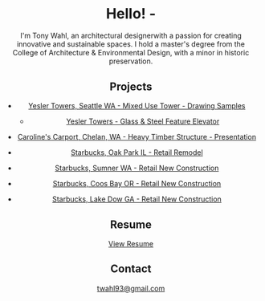 <center><section id="slideshow">
  <h2>     </h2>
  <div class="slideshow-container" style="max-width:100%; overflow:hidden; margin:auto;">
    <div class="slides">
      <img src="YT_PHOTO 1.jpg" style="height:600px; width:auto; object-fit:cover;">
      <div class="text">Yesler Towers - Seattle, WA</div>
      <a class="prev" onclick="plusSlides(-1)">&#10094;</a>
      <a class="next" onclick="plusSlides(1)">&#10095;</a>
    </div>
    <div class="slides">
     <img src="YT_PHOTO 2.jpg" style="height:600px; width:auto; object-fit:cover;">
      <div class="text">Yesler Towers - Seattle, WA</div>
      <a class="prev" onclick="plusSlides(-1)">&#10094;</a>
      <a class="next" onclick="plusSlides(1)">&#10095;</a>
    </div>
    <div class="slides">
     <img src="YT_PHOTO 3.jpg" style="height:600px; width:auto; object-fit:cover;">
      <div class="text">Yesler Towers - Seattle, WA</div>
      <a class="prev" onclick="plusSlides(-1)">&#10094;</a>
      <a class="next" onclick="plusSlides(1)">&#10095;</a>
    </div>
   <div class="slides">
     <img src="YT_PHOTO 4.jpg" style="height:600px; width:auto; object-fit:cover;">
      <div class="text">Yesler Towers - Seattle, WA</div>
      <a class="prev" onclick="plusSlides(-1)">&#10094;</a>
      <a class="next" onclick="plusSlides(1)">&#10095;</a>
    </div>
   <div class="slides">
     <img src="YT_PHOTO 5.jpg" style="height:600px; width:auto; object-fit:cover;">
      <div class="text">Yesler Towers - Seattle, WA</div>
      <a class="prev" onclick="plusSlides(-1)">&#10094;</a>
      <a class="next" onclick="plusSlides(1)">&#10095;</a>
    </div>
   <div class="slides">
     <img src="YT_PHOTO 8.jpg" style="height:600px; width:auto; object-fit:cover;">
      <div class="text">Yesler Towers - Seattle, WA</div>
      <a class="prev" onclick="plusSlides(-1)">&#10094;</a>
      <a class="next" onclick="plusSlides(1)">&#10095;</a>
    </div>
   <div class="slides">
     <img src="YT_PHOTO 9.jpg" style="height:600px; width:auto; object-fit:cover;">
      <div class="text">Yesler Towers - Seattle, WA</div>
      <a class="prev" onclick="plusSlides(-1)">&#10094;</a>
      <a class="next" onclick="plusSlides(1)">&#10095;</a>
    </div>
   <div class="slides">
     <img src="YT_PHOTO 10.jpg" style="height:600px; width:auto; object-fit:cover;">
      <div class="text">Yesler Towers - Seattle, WA</div>
      <a class="prev" onclick="plusSlides(-1)">&#10094;</a>
      <a class="next" onclick="plusSlides(1)">&#10095;</a>
    </div>
      <div class="slides">
     <img src="Yesler Crane Move-7405543.jpg" style="height:600px; width:auto; object-fit:cover;">
      <div class="text">Yesler Towers - Seattle, WA</div>
      <a class="prev" onclick="plusSlides(-1)">&#10094;</a>
      <a class="next" onclick="plusSlides(1)">&#10095;</a>
    </div>
   <div class="slides">
     <img src="YT_PHOTO 11.jpg" style="height:600px; width:auto; object-fit:cover;">
      <div class="text">Yesler Towers - Seattle, WA</div>
      <a class="prev" onclick="plusSlides(-1)">&#10094;</a>
      <a class="next" onclick="plusSlides(1)">&#10095;</a>
    </div>
   <div class="slides">
     <img src="YT_PHOTO 12.jpg" style="height:600px; width:auto; object-fit:cover;">
      <div class="text">Yesler Towers - Seattle, WA</div>
      <a class="prev" onclick="plusSlides(-1)">&#10094;</a>
      <a class="next" onclick="plusSlides(1)">&#10095;</a>
    </div>
       <div class="slides">
     <img src="Yesler Towers proof-A7400608.jpg" style="height:600px; width:auto; object-fit:cover;">
      <div class="text">Yesler Towers - Seattle, WA</div>
      <a class="prev" onclick="plusSlides(-1)">&#10094;</a>
      <a class="next" onclick="plusSlides(1)">&#10095;</a>
    </div>
       <div class="slides">
     <img src="Yesler Towers proof-A7400969.jpg" style="height:600px; width:auto; object-fit:cover;">
      <div class="text">Yesler Towers - Seattle, WA</div>
      <a class="prev" onclick="plusSlides(-1)">&#10094;</a>
      <a class="next" onclick="plusSlides(1)">&#10095;</a>
    </div>
        <div class="slides">
     <img src="CAROLINES CARPORT 1 CHELAN WA.jpg" style="height:600px; width:auto; object-fit:cover;">
      <div class="text">Caroline's Carport - Chelan, WA</div>
      <a class="prev" onclick="plusSlides(-1)">&#10094;</a>
      <a class="next" onclick="plusSlides(1)">&#10095;</a>
    </div>    <div class="slides">
     <img src="CAROLINES CARPORT 2 CHELAN WA.jpg" style="height:600px; width:auto; object-fit:cover;">
      <div class="text">Caroline's Carport - Chelan, WA</div>
      <a class="prev" onclick="plusSlides(-1)">&#10094;</a>
      <a class="next" onclick="plusSlides(1)">&#10095;</a>
    </div>    <div class="slides">
     <img src="Lake & Euclid 1.jpg" style="height:600px; width:auto; object-fit:cover;">
      <div class="text">Starbucks Remodel - Euclid, IL</div>
      <a class="prev" onclick="plusSlides(-1)">&#10094;</a>
      <a class="next" onclick="plusSlides(1)">&#10095;</a>
    </div>    <div class="slides">
     <img src="Lake & Euclid 2.jpg" style="height:600px; width:auto; object-fit:cover;">
      <div class="text">Starbucks Remodel - Euclid, IL</div>
      <a class="prev" onclick="plusSlides(-1)">&#10094;</a>
      <a class="next" onclick="plusSlides(1)">&#10095;</a>
    </div>    <div class="slides">
     <img src="Lake & Euclid 3.jpg" style="height:600px; width:auto; object-fit:cover;">
      <div class="text">Starbucks Remodel - Euclid, IL</div>
      <a class="prev" onclick="plusSlides(-1)">&#10094;</a>
      <a class="next" onclick="plusSlides(1)">&#10095;</a>
    </div>    <div class="slides">
     <img src="Lake & Euclid 4.jpg" style="height:600px; width:auto; object-fit:cover;">
      <div class="text">Starbucks Remodel - Euclid, IL</div>
      <a class="prev" onclick="plusSlides(-1)">&#10094;</a>
      <a class="next" onclick="plusSlides(1)">&#10095;</a>
    </div>
    <!-- Add more slides as needed -->
  </div>
</section>

<style>
  .slideshow-container {
    position: relative;
    max-width: 100%;
    margin: auto;
  }

  .slides {
    display: none;
  }

  .fade {
    animation-name: fade;
    animation-duration: 1.5s;
  }

  @keyframes fade {
    from {opacity: .4} 
    to {opacity: 1}
  }

  .prev, .next {
    cursor: pointer;
    position: absolute;
    top: 50%;
    width: auto;
    padding: 16px;
    margin-top: -22px;
    color: white;
    font-weight: bold;
    font-size: 18px;
    transition: 0.6s ease;
    border-radius: 0 3px 3px 0;
    user-select: none;
  }

  .next {
    right: 0;
    border-radius: 3px 0 0 3px;
  }

  .prev {
    left: 0;
    border-radius: 3px 0 0 3px;
  }

  .prev:hover, .next:hover {
    background-color: rgba(0,0,0,0.8);
  }

  .text {
    color: #f2f2f2;
    font-size: 15px;
    padding: 8px 12px;
    position: absolute;
    bottom: 8px;
    width: 100%;
    text-align: center;
  }
</style>

<script>
  let slideIndex = 0;
  showSlides();
  function showSlides() {
    let i;
    let slides = document.getElementsByClassName("slides");
    for (i = 0; i < slides.length; i++) {
      slides[i].style.display = "none";
    }
    slideIndex++;
    if (slideIndex > slides.length) {slideIndex = 1}
    slides[slideIndex-1].style.display = "block";
    setTimeout(showSlides, 8000); // Change image every 8 seconds
  }

  function plusSlides(n) {
    showSlides(slideIndex += n);
  }
</script>

# Hello! -


I'm Tony Wahl, an architectural designerwith a passion for creating innovative and sustainable spaces. I hold a master's degree from the College of Architecture & Environmental Design, with a minor in historic preservation. 

## Projects
- [Yesler Towers, Seattle WA - Mixed Use Tower - Drawing Samples](link-to-samples)

   - [Yesler Towers - Glass & Steel Feature Elevator](YT%20ELEVATOR%207.pdf)
   
- [Caroline's Carport, Chelan, WA - Heavy Timber Structure - Presentation](Carolines%20Carport%20HT%20Chelan%2C%20WA.pdf)
  
- [Starbucks, Oak Park IL - Retail Remodel](Starbucks%20Renovation_Lake%20%26%20Oak%20Park_IL.pdf)
  
- [Starbucks, Sumner WA - Retail New Construction](Starbucks_Sumner%20WA.pdf)
  
- [Starbucks, Coos Bay OR - Retail New Construction](Starbucks%20Coos%20Bay%20OR_Construction%20Documents.pdf)
  
- [Starbucks, Lake Dow GA - Retail New Construction](Starbucks_HWY%2081%20%26%20Lake%20Dow%2C%20GA.pdf)
  

## Resume

[View Resume](Tony%20Wahl%20Resume%2025_01.08.pdf)


## Contact
[twahl93@gmail.com](mailto:twahl93@gmail.com)

<center><section id="slideshow">
  <h2>     </h2>
  <div class="slideshow-container" style="max-width:100%; overflow:hidden; margin:auto;">
    <div class="slides">
      <img src="YT_PHOTO 1.jpg" style="height:600px; width:auto; object-fit:cover;">
      <div class="text">Yesler Towers - Seattle, WA</div>
      <a class="prev" onclick="plusSlides(-1)">&#10094;</a>
      <a class="next" onclick="plusSlides(1)">&#10095;</a>
    </div>
    <div class="slides">
     <img src="YT_PHOTO 2.jpg" style="height:600px; width:auto; object-fit:cover;">
      <div class="text">Yesler Towers - Seattle, WA</div>
      <a class="prev" onclick="plusSlides(-1)">&#10094;</a>
      <a class="next" onclick="plusSlides(1)">&#10095;</a>
    </div>
    <div class="slides">
     <img src="YT_PHOTO 3.jpg" style="height:600px; width:auto; object-fit:cover;">
      <div class="text">Yesler Towers - Seattle, WA</div>
      <a class="prev" onclick="plusSlides(-1)">&#10094;</a>
      <a class="next" onclick="plusSlides(1)">&#10095;</a>
    </div>
   <div class="slides">
     <img src="YT_PHOTO 4.jpg" style="height:600px; width:auto; object-fit:cover;">
      <div class="text">Yesler Towers - Seattle, WA</div>
      <a class="prev" onclick="plusSlides(-1)">&#10094;</a>
      <a class="next" onclick="plusSlides(1)">&#10095;</a>
    </div>
   <div class="slides">
     <img src="YT_PHOTO 5.jpg" style="height:600px; width:auto; object-fit:cover;">
      <div class="text">Yesler Towers - Seattle, WA</div>
      <a class="prev" onclick="plusSlides(-1)">&#10094;</a>
      <a class="next" onclick="plusSlides(1)">&#10095;</a>
    </div>
   <div class="slides">
     <img src="YT_PHOTO 8.jpg" style="height:600px; width:auto; object-fit:cover;">
      <div class="text">Yesler Towers - Seattle, WA</div>
      <a class="prev" onclick="plusSlides(-1)">&#10094;</a>
      <a class="next" onclick="plusSlides(1)">&#10095;</a>
    </div>
   <div class="slides">
     <img src="YT_PHOTO 9.jpg" style="height:600px; width:auto; object-fit:cover;">
      <div class="text">Yesler Towers - Seattle, WA</div>
      <a class="prev" onclick="plusSlides(-1)">&#10094;</a>
      <a class="next" onclick="plusSlides(1)">&#10095;</a>
    </div>
   <div class="slides">
     <img src="YT_PHOTO 10.jpg" style="height:600px; width:auto; object-fit:cover;">
      <div class="text">Yesler Towers - Seattle, WA</div>
      <a class="prev" onclick="plusSlides(-1)">&#10094;</a>
      <a class="next" onclick="plusSlides(1)">&#10095;</a>
    </div>
      <div class="slides">
     <img src="Yesler Crane Move-7405543.jpg" style="height:600px; width:auto; object-fit:cover;">
      <div class="text">Yesler Towers - Seattle, WA</div>
      <a class="prev" onclick="plusSlides(-1)">&#10094;</a>
      <a class="next" onclick="plusSlides(1)">&#10095;</a>
    </div>
   <div class="slides">
     <img src="YT_PHOTO 11.jpg" style="height:600px; width:auto; object-fit:cover;">
      <div class="text">Yesler Towers - Seattle, WA</div>
      <a class="prev" onclick="plusSlides(-1)">&#10094;</a>
      <a class="next" onclick="plusSlides(1)">&#10095;</a>
    </div>
   <div class="slides">
     <img src="YT_PHOTO 12.jpg" style="height:600px; width:auto; object-fit:cover;">
      <div class="text">Yesler Towers - Seattle, WA</div>
      <a class="prev" onclick="plusSlides(-1)">&#10094;</a>
      <a class="next" onclick="plusSlides(1)">&#10095;</a>
    </div>
       <div class="slides">
     <img src="Yesler Towers proof-A7400608.jpg" style="height:600px; width:auto; object-fit:cover;">
      <div class="text">Yesler Towers - Seattle, WA</div>
      <a class="prev" onclick="plusSlides(-1)">&#10094;</a>
      <a class="next" onclick="plusSlides(1)">&#10095;</a>
    </div>
       <div class="slides">
     <img src="Yesler Towers proof-A7400969.jpg" style="height:600px; width:auto; object-fit:cover;">
      <div class="text">Yesler Towers - Seattle, WA</div>
      <a class="prev" onclick="plusSlides(-1)">&#10094;</a>
      <a class="next" onclick="plusSlides(1)">&#10095;</a>
    </div>
        <div class="slides">
     <img src="CAROLINES CARPORT 1 CHELAN WA.jpg" style="height:600px; width:auto; object-fit:cover;">
      <div class="text">Caroline's Carport - Chelan, WA</div>
      <a class="prev" onclick="plusSlides(-1)">&#10094;</a>
      <a class="next" onclick="plusSlides(1)">&#10095;</a>
    </div>    <div class="slides">
     <img src="CAROLINES CARPORT 2 CHELAN WA.jpg" style="height:600px; width:auto; object-fit:cover;">
      <div class="text">Caroline's Carport - Chelan, WA</div>
      <a class="prev" onclick="plusSlides(-1)">&#10094;</a>
      <a class="next" onclick="plusSlides(1)">&#10095;</a>
    </div>    <div class="slides">
     <img src="Lake & Euclid 1.jpg" style="height:600px; width:auto; object-fit:cover;">
      <div class="text">Starbucks Remodel - Euclid, IL</div>
      <a class="prev" onclick="plusSlides(-1)">&#10094;</a>
      <a class="next" onclick="plusSlides(1)">&#10095;</a>
    </div>    <div class="slides">
     <img src="Lake & Euclid 2.jpg" style="height:600px; width:auto; object-fit:cover;">
      <div class="text">Starbucks Remodel - Euclid, IL</div>
      <a class="prev" onclick="plusSlides(-1)">&#10094;</a>
      <a class="next" onclick="plusSlides(1)">&#10095;</a>
    </div>    <div class="slides">
     <img src="Lake & Euclid 3.jpg" style="height:600px; width:auto; object-fit:cover;">
      <div class="text">Starbucks Remodel - Euclid, IL</div>
      <a class="prev" onclick="plusSlides(-1)">&#10094;</a>
      <a class="next" onclick="plusSlides(1)">&#10095;</a>
    </div>    <div class="slides">
     <img src="Lake & Euclid 4.jpg" style="height:600px; width:auto; object-fit:cover;">
      <div class="text">Starbucks Remodel - Euclid, IL</div>
      <a class="prev" onclick="plusSlides(-1)">&#10094;</a>
      <a class="next" onclick="plusSlides(1)">&#10095;</a>
    </div>
    <!-- Add more slides as needed -->
  </div>
</section>

<style>
  .slideshow-container {
    position: relative;
    max-width: 100%;
    margin: auto;
  }

  .slides {
    display: none;
  }

  .fade {
    animation-name: fade;
    animation-duration: 1.5s;
  }

  @keyframes fade {
    from {opacity: .4} 
    to {opacity: 1}
  }

  .prev, .next {
    cursor: pointer;
    position: absolute;
    top: 50%;
    width: auto;
    padding: 16px;
    margin-top: -22px;
    color: white;
    font-weight: bold;
    font-size: 18px;
    transition: 0.6s ease;
    border-radius: 0 3px 3px 0;
    user-select: none;
  }

  .next {
    right: 0;
    border-radius: 3px 0 0 3px;
  }

  .prev {
    left: 0;
    border-radius: 3px 0 0 3px;
  }

  .prev:hover, .next:hover {
    background-color: rgba(0,0,0,0.8);
  }

  .text {
    color: #f2f2f2;
    font-size: 15px;
    padding: 8px 12px;
    position: absolute;
    bottom: 8px;
    width: 100%;
    text-align: center;
  }
</style>

<script>
  let slideIndex = 0;
  showSlides();
  function showSlides() {
    let i;
    let slides = document.getElementsByClassName("slides");
    for (i = 0; i < slides.length; i++) {
      slides[i].style.display = "none";
    }
    slideIndex++;
    if (slideIndex > slides.length) {slideIndex = 1}
    slides[slideIndex-1].style.display = "block";
    setTimeout(showSlides, 8000); // Change image every 8 seconds
  }

  function plusSlides(n) {
    showSlides(slideIndex += n);
  }
</script>
